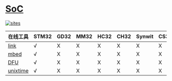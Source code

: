 # [SoC](https://github.com/SoCXin)

[![sites](http://182.61.61.133/link/resources/head.png)](http://www.SoC.xin)

| 在线工具 | STM32 | GD32 | MM32 | HC32 | CH32 | Synwit | CS32 |
| ----------- | ----- | ---- | ---- | ---- | ---- | ---- | ---- |
| [link](http://www.SoC.xin/link) | √     |  X   |  X   |  X   |  X   |  X   |  X   |
| [mbed](http://www.SoC.xin/mbed)  | √     |  X   |  X   |  X   |  X   |  X   |  X   |
| [DFU](http://www.SoC.xin/dfu)  | √     |  X   |  X   |  X   |  X   |  X   |  X   |
| [unixtime](http://www.SoC.xin/timestamp) | √     |  X   |  X   |  X   |  X   |  X   |  X   |
